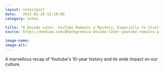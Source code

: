 ```yaml
---
layout: notes/post
date:   2015-02-28 12:10:00
category: notes

title: “A Decade Later, YouTube Remains a Mystery, Especially to Itself”
source: https://medium.com/@hankgreen/a-decade-later-youtube-remains-a-mystery-especially-to-itself-80a1c38feeaf

image-name: 
image-alt:
---
```


A marvellous recap of Youtube's 10-year history and its wide impact on our culture.

